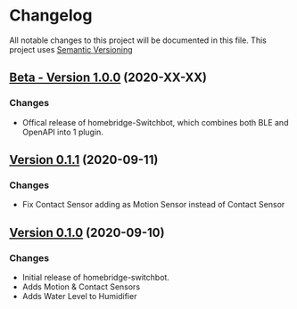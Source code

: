 # Changelog

All notable changes to this project will be documented in this file. This project uses [Semantic Versioning](https://semver.org/)

## [Beta - Version 1.0.0](https://github.com/OpenWonderLabs/homebridge-switchbot/releases/tag/v1.0.0) (2020-XX-XX)

### Changes

- Offical release of homebridge-Switchbot, which combines both BLE and OpenAPI into 1 plugin.

## [Version 0.1.1](https://github.com/OpenWonderLabs/homebridge-switchbot/releases/tag/v0.1.1) (2020-09-11)

### Changes

- Fix Contact Sensor adding as Motion Sensor instead of Contact Sensor

## [Version 0.1.0](https://github.com/OpenWonderLabs/homebridge-switchbot/releases/tag/v0.1.0) (2020-09-10)

### Changes

- Initial release of homebridge-switchbot.
- Adds Motion & Contact Sensors
- Adds Water Level to Humidifier